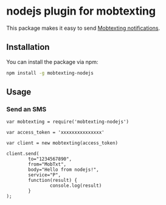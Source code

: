 # nodejs plugin for mobtexting

This package makes it easy to send [Mobtexting notifications](https://mobtexting.com).

## Installation

You can install the package via npm:

``` bash
npm install -g mobtexting-nodejs
```

## Usage

### Send an SMS

```node
var mobtexting = require('mobtexting-nodejs')

var access_token = 'xxxxxxxxxxxxxxx'

var client = new mobtexting(access_token)

client.send(
        to="1234567890",
        from="MobTxt",
        body="Hello from nodejs!",
        service="P",
        function(result) {
                console.log(result)
        }
);

```

